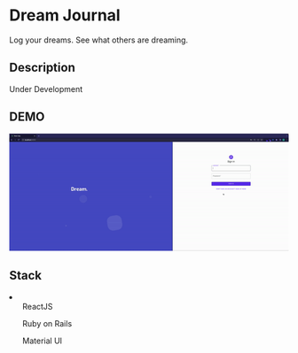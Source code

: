 # Dream Journal

Log your dreams. See what others are dreaming.

## Description

Under Development

## DEMO

<p align = "center"><img src= "/demo/demo.gif"/></p>

## Stack

<li>
<ul>ReactJS</ul>
<ul>Ruby on Rails</ul>
<ul>Material UI</ul>
</li>
